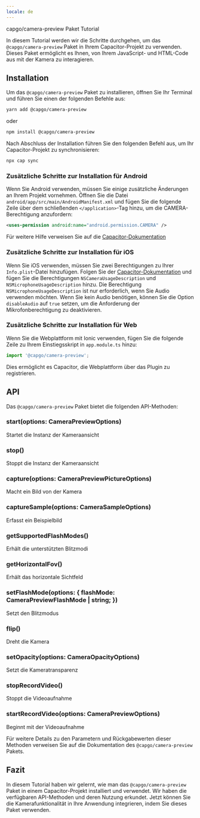 ```yaml
---
locale: de
---
```


capgo/camera-preview Paket Tutorial

In diesem Tutorial werden wir die Schritte durchgehen, um das `@capgo/camera-preview` Paket in Ihrem Capacitor-Projekt zu verwenden. Dieses Paket ermöglicht es Ihnen, von Ihrem JavaScript- und HTML-Code aus mit der Kamera zu interagieren.

## Installation

Um das `@capgo/camera-preview` Paket zu installieren, öffnen Sie Ihr Terminal und führen Sie einen der folgenden Befehle aus:

```bash
yarn add @capgo/camera-preview
```

oder

```bash
npm install @capgo/camera-preview
```

Nach Abschluss der Installation führen Sie den folgenden Befehl aus, um Ihr Capacitor-Projekt zu synchronisieren:

```bash
npx cap sync
```

### Zusätzliche Schritte zur Installation für Android

Wenn Sie Android verwenden, müssen Sie einige zusätzliche Änderungen an Ihrem Projekt vornehmen. Öffnen Sie die Datei `android/app/src/main/AndroidManifest.xml` und fügen Sie die folgende Zeile über dem schließenden `</application>`-Tag hinzu, um die CAMERA-Berechtigung anzufordern:

```xml
<uses-permission android:name="android.permission.CAMERA" />
```

Für weitere Hilfe verweisen Sie auf die [Capacitor-Dokumentation](https://capacitorjs.com/docs/android/configuration/#configuring-androidmanifestxml/)

### Zusätzliche Schritte zur Installation für iOS

Wenn Sie iOS verwenden, müssen Sie zwei Berechtigungen zu Ihrer `Info.plist`-Datei hinzufügen. Folgen Sie der [Capacitor-Dokumentation](https://capacitorjs.com/docs/ios/configuration/#configuring-infoplist) und fügen Sie die Berechtigungen `NSCameraUsageDescription` und `NSMicrophoneUsageDescription` hinzu. Die Berechtigung `NSMicrophoneUsageDescription` ist nur erforderlich, wenn Sie Audio verwenden möchten. Wenn Sie kein Audio benötigen, können Sie die Option `disableAudio` auf `true` setzen, um die Anforderung der Mikrofonberechtigung zu deaktivieren.

### Zusätzliche Schritte zur Installation für Web

Wenn Sie die Webplattform mit Ionic verwenden, fügen Sie die folgende Zeile zu Ihrem Einstiegsskript in `app.module.ts` hinzu:

```typescript
import '@capgo/camera-preview';
```

Dies ermöglicht es Capacitor, die Webplattform über das Plugin zu registrieren.

## API

Das `@capgo/camera-preview` Paket bietet die folgenden API-Methoden:

### start(options: CameraPreviewOptions)

Startet die Instanz der Kameraansicht

### stop()

Stoppt die Instanz der Kameraansicht

### capture(options: CameraPreviewPictureOptions)

Macht ein Bild von der Kamera

### captureSample(options: CameraSampleOptions)

Erfasst ein Beispielbild

### getSupportedFlashModes()

Erhält die unterstützten Blitzmodi

### getHorizontalFov()

Erhält das horizontale Sichtfeld

### setFlashMode(options: { flashMode: CameraPreviewFlashMode | string; })

Setzt den Blitzmodus

### flip()

Dreht die Kamera

### setOpacity(options: CameraOpacityOptions)

Setzt die Kameratransparenz

### stopRecordVideo()

Stoppt die Videoaufnahme

### startRecordVideo(options: CameraPreviewOptions)

Beginnt mit der Videoaufnahme

Für weitere Details zu den Parametern und Rückgabewerten dieser Methoden verweisen Sie auf die Dokumentation des `@capgo/camera-preview` Pakets.

## Fazit

In diesem Tutorial haben wir gelernt, wie man das `@capgo/camera-preview` Paket in einem Capacitor-Projekt installiert und verwendet. Wir haben die verfügbaren API-Methoden und deren Nutzung erkundet. Jetzt können Sie die Kamerafunktionalität in Ihre Anwendung integrieren, indem Sie dieses Paket verwenden.